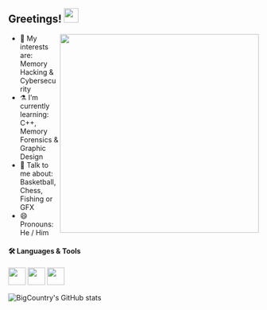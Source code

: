  ## Greetings!  <img src="https://i.imgur.com/TXOjIsn.gif" width="29px">

<img src="https://i.imgur.com/tTvkUOz.gif" align="right" width="400" height="auto"/> </a>


- 🔭 My interests are: Memory Hacking & Cybersecurity
- ⚗️ I’m currently learning: C++, Memory Forensics & Graphic Design
- 💬 Talk to me about: Basketball, Chess, Fishing or GFX
- 😄 Pronouns: He / Him

#### 🛠 Languages & Tools <br />

<img height="35" src="https://external-preview.redd.it/h8Bcr_a8ms3KiFpB1tgWzJfuEGjj3tT3zGIlG1f-it4.jpg?auto=webp&s=353a57da906006bcda392df14b2ebd6594e40746"></code>
<img height="35" src="https://younggates.com/uploads/1547662972python2.png"></code>
<img height="35" src="https://icon2.cleanpng.com/20180514/abe/kisspng-atom-text-editor-source-code-editor-visual-studio-5af92043eaf496.4540113715262761639624.jpg"></code>


![BigCountry's GitHub stats](https://github-readme-stats.vercel.app/api?username=girlhefunnyaf44&show_icons=true&theme=tokyonight)

